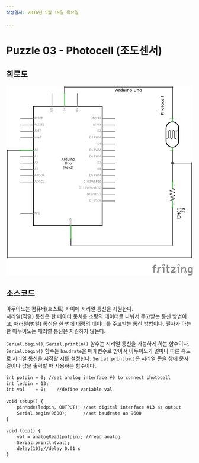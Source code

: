 ```yaml
---
작성일자: 2016년 5월 19일 목요일  

---
```


# Puzzle 03 - Photocell (조도센서)

## 회로도
![조도센서 아두이노 회로도](images/03_Photocell_schem.ps.png)

## 소스코드
아두이노는 컴퓨터(호스트) 사이에 시리얼 통신을 지원한다.  
시리얼(직렬) 통신은 한 데이터 뭉치를 소량의 데이터로 나눠서 주고받는 통신 방법이고, 패러럴(병렬) 통신은 한 번에 대량의 데이터를 주고받는 통신 방법이다. 필자가 아는 한 아두이노는 패러럴 통신은 지원하지 않는다.

`Serial.begin()`, `Serial.println()` 함수는 시리얼 통신을 가능하게 하는 함수이다. `Serial.begin()` 함수는 `baudrate`을 매개변수로 받아서 아두이노가 얼마나 따른 속도로 시리얼 통신을 시작할 지를 설정한다. `Serial.println()`은 시리얼 콘솔 창에 문자열이나 값을 출력할 때 사용하는 함수이다.

```
int potpin = 0; //set analog interface #0 to connect photocell 
int ledpin = 13;
int val    = 0;    //define variable val

void setup() {
    pinMode(ledpin, OUTPUT); //set digital interface #13 as output
    Serial.begin(9600);      //set baudrate as 9600
}

void loop() {
    val = analogRead(potpin); //read analog 
    Serial.println(val);
    delay(10);//delay 0.01 s
}
```
